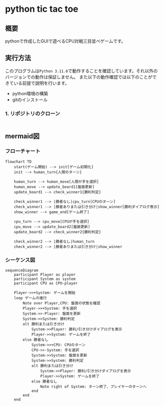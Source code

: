 # python tic tac toe
## 概要
pythonで作成したGUIで遊べるCPU対戦三目並べゲームです。

## 実行方法
このプログラムは`Python 3.11.6`で動作することを確認しています。それ以外のバージョンでの動作は保証しません。
また以下の動作確認では以下のことができている前提で説明を行います。
- python環境の構築
- gitのインストール

### 1. リポジトリのクローン
```zsh

```


## mermaid図
### フローチャート
```mermaid
flowchart TD
    start(ゲーム開始) --> init[ゲーム初期化]
    init --> human_turn{人間のターン}

    human_turn --> human_move[人間が手を選択]
    human_move --> update_board1[盤面更新]
    update_board1 --> check_winner1{勝利判定}

    check_winner1 --> |勝者なし|cpu_turn[CPUのターン]
    check_winner1 --> |勝者ありまたは引き分け|show_winner[勝利ダイアログ表示]
    show_winner --> game_end[ゲーム終了]

    cpu_turn --> cpu_move[CPUが手を選択]
    cpu_move --> update_board2[盤面更新]
    update_board2 --> check_winner2{勝利判定}

    check_winner2 --> |勝者なし|human_turn
    check_winner2 --> |勝者ありまたは引き分け|show_winner

```

### シーケンス図
```mermaid
sequenceDiagram
    participant Player as player
    participant System as system
    participant CPU as CPU-player

    Player->>+System: ゲームを開始
    loop ゲームの進行
        Note over Player,CPU: 盤面の状態を確認
        Player->>+System: 手を選択
        System->>-Player: 盤面を更新
        System->>System: 勝利判定
        alt 勝利または引き分け
            System->>Player: 勝利/引き分けダイアログを表示
            Player->>System: ゲームを終了
        else 勝者なし
            System->>+CPU: CPUのターン
            CPU->>-System: 手を選択
            System->>System: 盤面を更新
            System->>System: 勝利判定
            alt 勝利または引き分け
                System->>Player: 勝利/引き分けダイアログを表示
                Player->>System: ゲームを終了
            else 勝者なし
                Note right of System: ターン終了、プレイヤーのターンへ
            end
        end
    end

```